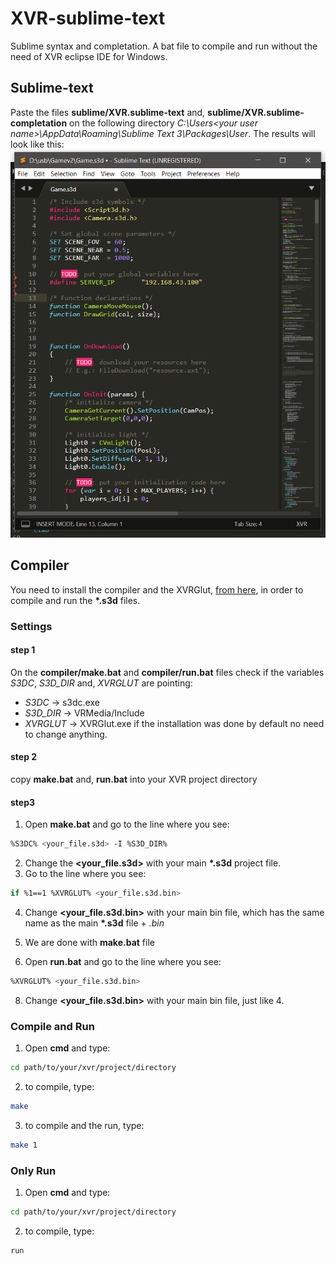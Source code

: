 # XVR-sublime-text
Sublime syntax and completation. A bat file to compile and run without the need of XVR eclipse IDE for Windows.

## Sublime-text
Paste the files __sublime/XVR.sublime-text__ and, __sublime/XVR.sublime-completation__ on the following directory *C:\Users\<your user name>\AppData\Roaming\Sublime Text 3\Packages\User*. The results will look like this:
	![alt text](https://github.com/ckevar/XVR-sublime/blob/master/img/img.png)


## Compiler

You need to install the compiler and the XVRGlut, [from here](https://sourceforge.net/projects/xvrstudio/files/),  in order to compile and run the __*.s3d__ files.

### Settings

#### step 1
On the __compiler/make.bat__ and __compiler/run.bat__ files check if the variables *S3DC*, *S3D_DIR* and, *XVRGLUT* are pointing:
- *S3DC* -> s3dc.exe
- *S3D_DIR* -> VRMedia/Include
- *XVRGLUT* -> XVRGlut.exe
if the installation was done by default no need to change anything.

#### step 2
copy __make.bat__ and, __run.bat__ into your XVR project directory

####  step3 
1. Open __make.bat__ and go to the line where you see:
```bash
%S3DC% <your_file.s3d> -I %S3D_DIR%
```
2. Change the __<your_file.s3d>__ with your main __*.s3d__ project file.
3. Go to the line where you see:
```bash
if %1==1 %XVRGLUT% <your_file.s3d.bin>
```
4. Change __<your_file.s3d.bin>__ with your main bin file, which has the same name as the main __*.s3d__ file + _.bin_
5. We are done with __make.bat__ file

7. Open __run.bat__ and go to the line where you see:
```bash
%XVRGLUT% <your_file.s3d.bin>
```
8. Change __<your_file.s3d.bin>__ with your main bin file, just like 4. 

### Compile and Run
1. Open __cmd__ and type:
```bash
cd path/to/your/xvr/project/directory
```
2. to compile, type:
```bash
make
```
3. to compile and the run, type:
```bash
make 1
```

### Only Run
1. Open __cmd__ and type:
```bash
cd path/to/your/xvr/project/directory
```
2. to compile, type:
```bash
run
```